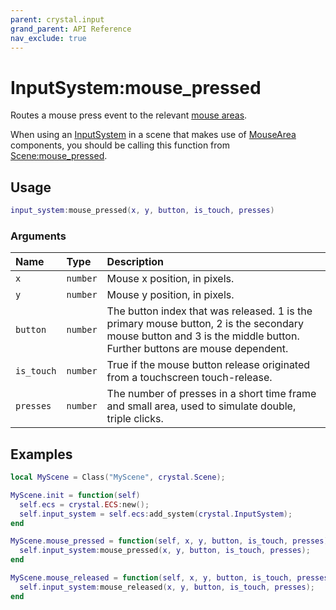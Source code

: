 ```yaml
---
parent: crystal.input
grand_parent: API Reference
nav_exclude: true
---
```


# InputSystem:mouse_pressed

Routes a mouse press event to the relevant [mouse areas](mouse_area).

When using an [InputSystem](input_system) in a scene that makes use of [MouseArea](mouse_area) components, you should be calling this function from [Scene:mouse_pressed](/crystal/api/scene/scene_mouse_pressed).

## Usage

```lua
input_system:mouse_pressed(x, y, button, is_touch, presses)
```

### Arguments

| Name       | Type     | Description                                                                                                                                                         |
| :--------- | :------- | :------------------------------------------------------------------------------------------------------------------------------------------------------------------ |
| `x`        | `number` | Mouse x position, in pixels.                                                                                                                                        |
| `y`        | `number` | Mouse y position, in pixels.                                                                                                                                        |
| `button`   | `number` | The button index that was released. 1 is the primary mouse button, 2 is the secondary mouse button and 3 is the middle button. Further buttons are mouse dependent. |
| `is_touch` | `number` | True if the mouse button release originated from a touchscreen touch-release.                                                                                       |
| `presses`  | `number` | The number of presses in a short time frame and small area, used to simulate double, triple clicks.                                                                 |

## Examples

```lua
local MyScene = Class("MyScene", crystal.Scene);

MyScene.init = function(self)
  self.ecs = crystal.ECS:new();
  self.input_system = self.ecs:add_system(crystal.InputSystem);
end

MyScene.mouse_pressed = function(self, x, y, button, is_touch, presses)
  self.input_system:mouse_pressed(x, y, button, is_touch, presses);
end

MyScene.mouse_released = function(self, x, y, button, is_touch, presses)
  self.input_system:mouse_released(x, y, button, is_touch, presses);
end
```
